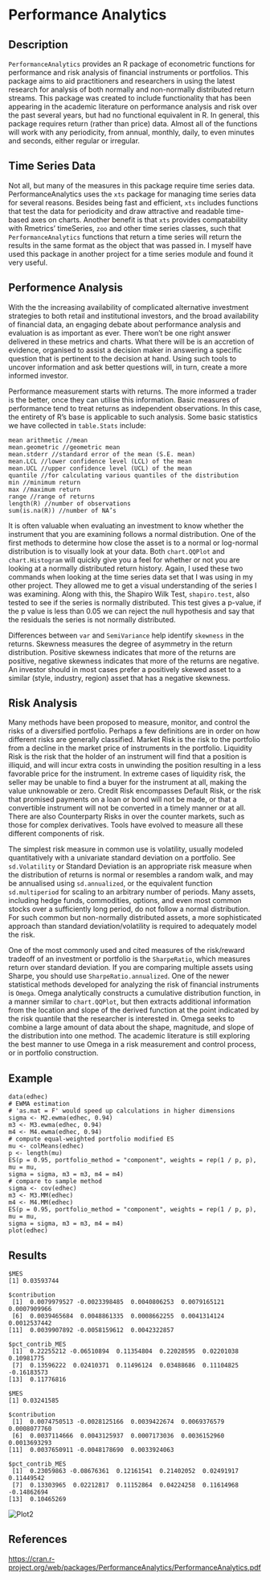 Performance Analytics
====================
## Description
`PerformanceAnalytics` provides an R package of econometric functions for performance and risk analysis of financial instruments or portfolios. This package aims to aid practitioners and researchers in using the latest research for analysis of both normally and non-normally distributed return streams. This package was created to include functionality that has been appearing in the academic literature on performance analysis and risk over the past several years, but had no functional equivalent in R. In general, this package requires return (rather than price) data. Almost all of the functions will work with any periodicity, from annual, monthly, daily, to even minutes and seconds, either regular or irregular. 

## Time Series Data
Not all, but many of the measures in this package require time series data. PerformanceAnalytics uses the `xts` package for managing time series data for several reasons. Besides being fast and efficient, `xts` includes functions that test the data for periodicity and draw attractive and readable time-based axes on charts. Another benefit is that `xts` provides compatability with Rmetrics’ timeSeries, `zoo` and other time series classes, such that `PerformanceAnalytics` functions that return a time series will return the results in the same format as the object that was passed in. I myself have used this package in another project for a time series module and found it very useful.

## Performence Analysis
With the the increasing availability of complicated alternative investment strategies to both retail and institutional investors, and the broad availability of financial data, an engaging debate about performance analysis and evaluation is as important as ever. There won’t be one right answer delivered in these metrics and charts. What there will be is an accretion of evidence, organised to assist a decision maker in answering a specific question that is pertinent to the decision at hand. Using such tools to uncover information and ask better questions will, in turn, create a more informed investor.

Performance measurement starts with returns. The more informed a trader is the better, once they can utilise this information. Basic measures of performance tend to treat returns as independent observations. In this case, the entirety of R’s base is applicable to such analysis. Some basic statistics we have collected in `table.Stats` include:
```
mean arithmetic //mean
mean.geometric //geometric mean
mean.stderr //standard error of the mean (S.E. mean)
mean.LCL //lower confidence level (LCL) of the mean
mean.UCL //upper confidence level (UCL) of the mean
quantile //for calculating various quantiles of the distribution
min //minimum return
max //maximum return
range //range of returns
length(R) //number of observations
sum(is.na(R)) //number of NA’s
```
It is often valuable when evaluating an investment to know whether the instrument that you are examining follows a normal distribution. One of the first methods to determine how close the asset is to a normal or log-normal distribution is to visually look at your data. Both `chart.QQPlot` and `chart.Histogram` will quickly give you a feel for whether or not you are looking at a normally distributed return history. Again, I used these two commands when looking at the time series data set that I was using in my other project. They allowed me to get a visual understanding of the series I was examining. Along with this, the Shapiro Wilk Test, `shapiro.test`, also tested to see if the series is normally distributed. This test gives a p-value, if the p value is less than 0.05 we can reject the null hypothesis and say that the residuals the series is not normally distributed. 

Differences between `var` and `SemiVariance` help identify `skewness` in the returns. Skewness measures the degree of asymmetry in the return distribution. Positive skewness indicates that more of the returns are positive, negative skewness indicates that more of the returns are negative. An investor should in most cases prefer a positively skewed asset to a similar (style, industry, region) asset that has a negative skewness.

## Risk Analysis
Many methods have been proposed to measure, monitor, and control the risks of a diversified portfolio. Perhaps a few definitions are in order on how different risks are generally classified. Market Risk is the risk to the portfolio from a decline in the market price of instruments in the portfolio. Liquidity Risk is the risk that the holder of an instrument will find that a position is illiquid, and
will incur extra costs in unwinding the position resulting in a less favorable price for the instrument. In extreme cases of liquidity risk, the seller may be unable to find a buyer for the instrument at all, making the value unknowable or zero. Credit Risk encompasses Default Risk, or the risk that promised payments on a loan or bond will not be made, or that a convertible instrument will not be converted in a timely manner or at all. There are also Counterparty Risks in over the counter markets, such as those for complex derivatives. Tools have evolved to measure all these different components of risk. 

The simplest risk measure in common use is volatility, usually modeled quantitatively with a univariate standard deviation on a portfolio. See `sd.Volatility` or Standard Deviation is an appropriate risk measure when the distribution of returns is normal or resembles a random walk, and may be annualised using `sd.annualized`, or the equivalent function `sd.multiperiod` for scaling to an arbitrary number of periods. Many assets, including hedge funds, commodities, options, and even most common stocks over a sufficiently long period, do not follow a normal distribution. For such common but non-normally distributed assets, a more sophisticated approach than standard deviation/volatility is required to adequately model the risk.

One of the most commonly used and cited measures of the risk/reward tradeoff of an investment or portfolio is the `SharpeRatio`, which measures return over standard deviation. If you are comparing multiple assets using Sharpe, you should use `SharpeRatio.annualized`. One of the newer statistical methods developed for analyzing the risk of financial instruments is `Omega`. Omega analytically constructs a cumulative distribution function, in a manner similar to `chart.QQPlot`, but then extracts additional information from the location and slope of the derived function at the point indicated by the risk quantile that the researcher is interested in. Omega seeks to combine a large amount of data about the shape, magnitude, and slope of the distribution into one method. The academic literature is still exploring the best manner to use Omega in a risk measurement and control process, or in portfolio construction.
## Example
```
data(edhec)
# EWMA estimation
# 'as.mat = F' would speed up calculations in higher dimensions
sigma <- M2.ewma(edhec, 0.94)
m3 <- M3.ewma(edhec, 0.94)
m4 <- M4.ewma(edhec, 0.94)
# compute equal-weighted portfolio modified ES
mu <- colMeans(edhec)
p <- length(mu)
ES(p = 0.95, portfolio_method = "component", weights = rep(1 / p, p), mu = mu,
sigma = sigma, m3 = m3, m4 = m4)
# compare to sample method
sigma <- cov(edhec)
m3 <- M3.MM(edhec)
m4 <- M4.MM(edhec)
ES(p = 0.95, portfolio_method = "component", weights = rep(1 / p, p), mu = mu,
sigma = sigma, m3 = m3, m4 = m4)
plot(edhec)
```
## Results
```
$MES
[1] 0.03593744

$contribution
 [1]  0.0079979527 -0.0023398485  0.0040806253  0.0079165121  0.0007909966
 [6]  0.0039465684  0.0048861335  0.0008662255  0.0041314124  0.0012537442
[11]  0.0039907892 -0.0058159612  0.0042322857

$pct_contrib_MES
 [1]  0.22255212 -0.06510894  0.11354804  0.22028595  0.02201038  0.10981775
 [7]  0.13596222  0.02410371  0.11496124  0.03488686  0.11104825 -0.16183573
[13]  0.11776816

$MES
[1] 0.03241585

$contribution
 [1]  0.0074750513 -0.0028125166  0.0039422674  0.0069376579  0.0008077760
 [6]  0.0037114666  0.0043125937  0.0007173036  0.0036152960  0.0013693293
[11]  0.0037650911 -0.0048178690  0.0033924063

$pct_contrib_MES
 [1]  0.23059863 -0.08676361  0.12161541  0.21402052  0.02491917  0.11449542
 [7]  0.13303965  0.02212817  0.11152864  0.04224258  0.11614968 -0.14862694
[13]  0.10465269
```
![Plot2](https://github.com/ULStats/MA4128Assessment-2018/blob/master/plot2.png)

## References
https://cran.r-project.org/web/packages/PerformanceAnalytics/PerformanceAnalytics.pdf
